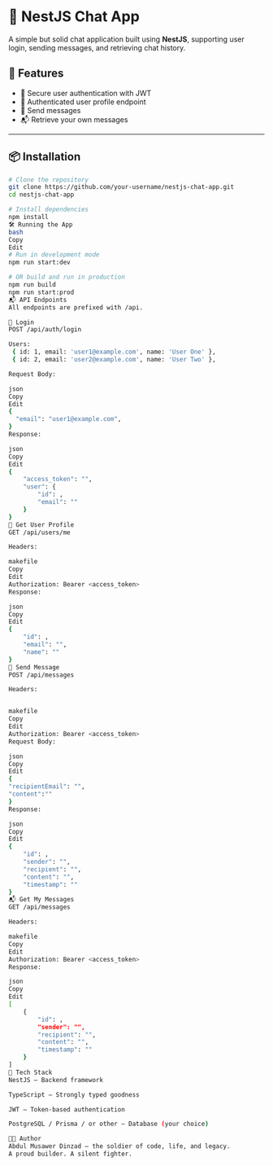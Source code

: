 # 💬 NestJS Chat App

A simple but solid chat application built using **NestJS**, supporting user login, sending messages, and retrieving chat history.

## 🚀 Features

- 🔐 Secure user authentication with JWT
- 👤 Authenticated user profile endpoint
- 📨 Send messages
- 📬 Retrieve your own messages

---

## 📦 Installation

```bash
# Clone the repository
git clone https://github.com/your-username/nestjs-chat-app.git
cd nestjs-chat-app

# Install dependencies
npm install
🛠️ Running the App
bash
Copy
Edit
# Run in development mode
npm run start:dev

# OR build and run in production
npm run build
npm run start:prod
📬 API Endpoints
All endpoints are prefixed with /api.

🔐 Login
POST /api/auth/login

Users:
 { id: 1, email: 'user1@example.com', name: 'User One' },
 { id: 2, email: 'user2@example.com', name: 'User Two' },

Request Body:

json
Copy
Edit
{
  "email": "user1@example.com",
}
Response:

json
Copy
Edit
{
    "access_token": "",
    "user": {
        "id": ,
        "email": ""
    }
}
👤 Get User Profile
GET /api/users/me

Headers:

makefile
Copy
Edit
Authorization: Bearer <access_token>
Response:

json
Copy
Edit
{
    "id": ,
    "email": "",
    "name": ""
}
📨 Send Message
POST /api/messages

Headers:


makefile
Copy
Edit
Authorization: Bearer <access_token>
Request Body:

json
Copy
Edit
{
"recipientEmail": "",
"content":""
}
Response:

json
Copy
Edit
{
    "id": ,
    "sender": "",
    "recipient": "",
    "content": "",
    "timestamp": ""
}
📬 Get My Messages
GET /api/messages

Headers:

makefile
Copy
Edit
Authorization: Bearer <access_token>
Response:

json
Copy
Edit
[
    {
        "id": ,
        "sender": "",
        "recipient": "",
        "content": "",
        "timestamp": ""
    }
]
🧱 Tech Stack
NestJS – Backend framework

TypeScript – Strongly typed goodness

JWT – Token-based authentication

PostgreSQL / Prisma / or other – Database (your choice)

🧑‍💻 Author
Abdul Musawer Dinzad – the soldier of code, life, and legacy.
A proud builder. A silent fighter.
```
